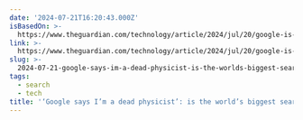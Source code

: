 ```yaml
---
date: '2024-07-21T16:20:43.000Z'
isBasedOn: >-
  https://www.theguardian.com/technology/article/2024/jul/20/google-is-the-worlds-biggest-search-engine-broken?CMP=Share_AndroidApp_Other
link: >-
  https://www.theguardian.com/technology/article/2024/jul/20/google-is-the-worlds-biggest-search-engine-broken?CMP=Share_AndroidApp_Other
slug: >-
  2024-07-21-google-says-im-a-dead-physicist-is-the-worlds-biggest-search-engine-br
tags:
  - search
  - tech
title: '‘Google says I’m a dead physicist’: is the world’s biggest search engine br'
---
```

 
